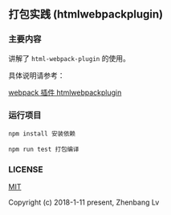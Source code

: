 ## 打包实践 (htmlwebpackplugin)

### 主要内容

讲解了  `html-webpack-plugin` 的使用。

具体说明请参考：

[webpack 插件 htmlwebpackplugin](https://github.com/lvzhenbang/webpack-learning/tree/master/doc/html-webpack-plugin.md)

### 运行项目

```
npm install 安装依赖

npm run test 打包编译
```


### LICENSE

[MIT](https://opensource.org/licenses/MIT)

Copyright (c) 2018-1-11 present, Zhenbang Lv
